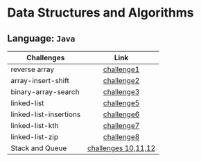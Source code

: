 # Data Structures and Algorithms

## Language: `Java`

| Challenges  |      Link     | 
|----------|:-------------:|
| reverse array |[challenge1](https://github.com/Marahmusleh/data-structures-and-algorithms/blob/main/java/arrayReverse1/README.md)| 
|array-insert-shift | [challenge2](https://github.com/Marahmusleh/data-structures-and-algorithms/blob/main/java/arrayInsertShift/README.md)| 
|binary-array-search|[challenge3](https://github.com/Marahmusleh/data-structures-and-algorithms/blob/main/java/array-binary-search/README.md) |
|linked-list|[challenge5](https://github.com/Marahmusleh/data-structures-and-algorithms/blob/main/java/linked-list/README.md)|
|linked-list-insertions|[challenge6](https://github.com/Marahmusleh/data-structures-and-algorithms/blob/linked-list-insertions/java/linked-list/README.md)|
|linked-list-kth|[challenge7](https://github.com/Marahmusleh/data-structures-and-algorithms/blob/main/java/linked-list/README.md)|
|linked-list-zip|[challenge8](https://github.com/Marahmusleh/data-structures-and-algorithms/blob/main/java/linked-list/README.md)|
|Stack and Queue|[challenges 10,11,12](https://github.com/Marahmusleh/data-structures-and-algorithms/blob/main/java/StackAndQueue/README.md)|


 
